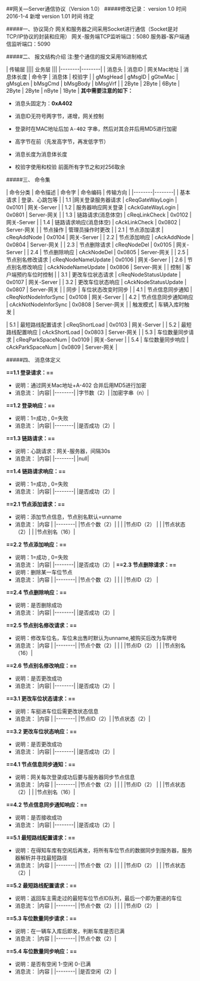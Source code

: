 ##网关—Server通信协议（Version 1.0）
#####修改记录：
	version 1.0  时间 2016-1-4 新增
    version 1.01 时间 待定

#####一、协议简介
	网关和服务器之间采用Socket进行通信（Socket是对TCP/IP协议的封装和应用）
	网关-服务端TCP监听端口：5080
	服务器-客户端通信监听端口：5090

#####二、	报文结构介绍
注:整个通信的报文采用16进制格式

| 传输层 |||| 业务层 |||
|--------|--------|
| 消息头 | 消息ID | 网关Mac地址 | 消息体长度 | 命令字 | 消息体 | 校验字 |
| gMsgHead | gMsgID | gGtwMac | gMsgLen | bMsgCmd | bMsgBody | bMsgVrf |
| 2Byte | 2Byte | 6Byte | 2Byte | 2Byte | nByte | 1Byte |
**其中需要注意的如下：**

* 消息头固定为：**0xA402**

* 消息ID无符号两字节，递增，网关控制

* 登录时在MAC地址后加 <kbd>A-402</kbd> 字串，然后对其合并后用MD5进行加密

* 高字节在前（先发高字节，再发低字节）

* 消息长度为消息体长度
* 校验字使用和校验 前面所有字节之和对256取余

#####三、 命令集

| 命令分类 | 命令描述 | 命令字 | 命令编码 | 传输方向 |
|--------|--------|
| 基本请求 | 登录、心跳包等 |
|    1.1    |网关登录服务器请求      | cReqGateWayLogin | 0x0101 | 网关-Server |
|    1.2    | 服务器响应网关登录     | cAckGateWayLogin | 0x0801 | Server-网关 |
|    1.3    | 链路请求(消息体空)     | cReqLinkCheck | 0x0102 | 网关-Server |
|    1.4    | 链路请求响应(消息体空) | cAckLinkCheck | 0x0802 | Server-网关 |
| 节点操作 | 管理员操作时更改 |
|    2.1    | 节点添加请求 | cReqAddNode | 0x0104 | 网关-Server |
|    2.2    | 节点添加响应 | cAckAddNode | 0x0804 | Server-网关 |
|    2.3    | 节点删除请求 | cReqNodeDel | 0x0105 | 网关-Server |
|    2.4    | 节点删除响应 | cAckNodeDel | 0x0805 | Server-网关 |
|    2.5    | 节点别名修改请求 | cReqNodeNameUpdate | 0x0106 | 网关-Server |
|    2.6    | 节点别名修改响应 | cAckNodeNameUpdate | 0x0806 | Server-网关 |
| 控制 | 客户端预约车位时控制 |
|    3.1    | 更改车位状态请求 | cReqNodeStatusUpdate | 0x0107 | 网关-Server |
|    3.2    | 更改车位状态响应 | cAckNodeStatusUpdate | 0x0807 | Server-网关 |
| 同步 | 车位状态改变时同步 |
|    4.1    | 节点信息同步通知 | cReqNotNodeInforSync | 0x0108 | 网关-Server |
|    4.2    | 节点信息同步通知响应 | cAckNotNodeInforSync | 0x0808 | Server-网关 |
| 触发模式 | 车辆入库时触发 |

|    5.1    | 最短路线配置请求 | cReqShortLoad | 0x0103 | 网关-Server |
|    5.2    | 最短路线配置响应 | cAckShortLoad | 0x0803 | Server-网关 |
|    5.3    | 车位数量同步请求 | cReqParkSpaceNum | 0x0109 | 网关-Server |
|    5.4    | 车位数量同步响应 | cAckParkSpaceNum | 0x0809 | Server-网关 |

#####四、 消息体定义

**==1.1 登录请求：==**
 - 说明：通过网关Mac地址+A-402 合并后用MD5进行加密
 - 消息流：
   |内容|
   |--------|
   |字节数（2）|
   |加密字串（n）|

**==1.2 登录响应：==**
 - 说明：1=成功 , 0=失败
 - 消息流：
   |内容|
   |--------|
   |是否成功（2）|

**==1.3 链路请求：==**
 - 说明：心跳请求：网关-服务器，间隔30s
 - 消息流：
   |内容|
   |--------|
   |null|

**==1.4 链路请求响应：==**
 - 说明：1=成功 , 0=失败
 - 消息流：
   |内容|
   |--------|
   |是否成功（2）|

**==2.1 节点添加请求：==**
 - 说明：添加节点信息，节点别名默认=unname
 - 消息流：
   |内容	  |
   |--------|
   |节点个数（2）|           |
   |           |节点ID（2） |
   |           |节点状态（2）|
   |           |节点别名（16）|

**==2.2 节点添加响应：==**
 - 说明：1=成功 , 0=失败
 - 消息流：
   |内容|
   |--------|
   |是否成功（2）|
**==2.3 节点删除请求：==**
 - 说明：删除某一车位节点
 - 消息流：
   |内容	  |
   |--------|
   |节点个数（2）|           |
   |           |节点ID（2） |


**==2.4 节点删除响应：==**
 - 说明：是否删除成功
 - 消息流：
   |内容|
   |--------|
   |是否成功（2）|

**==2.5 节点别名修改请求：==**
 - 说明：修改车位名，车位未出售时默认为unname,被购买后改为车牌号
 - 消息流：
   |内容	  |
   |--------|
   |节点个数（2）|           |
   |           |节点ID（2） |
   |           |节点别名（16）|

**==2.6 节点别名修改响应：==**
 - 说明：是否更改成功
 - 消息流：
   |内容|
   |--------|
   |是否成功（2）|

**==3.1 更改车位状态请求：==**
 - 说明：车挺进车位后需更改状态信息
 - 消息流：
   |内容	  |
   |--------|
   |节点ID（2）|
   |节点状态（2）|


**==3.2 更改车位状态响应：==**
 - 说明：是否更改成功
 - 消息流：
   |内容|
   |--------|
   |是否成功（2）|

**==4.1 节点信息同步通知：==**
 - 说明：网关每次登录成功后要与服务器同步节点信息
 - 消息流：
   |内容	  |
   |--------|
   |节点个数（2）|           |
   |           |节点ID（2） |
   |           |节点状态（2）|
   |           |节点别名（16）|

**==4.2 节点信息同步通知响应：==**
 - 说明：是否接收成功
 - 消息流：
   |内容|
   |--------|
   |是否成功（2）|

**==5.1 最短路线配置请求：==**
 - 说明：在得知车库有空闲后再发，将所有车位节点的数据同步到服务器，服务器解析并寻找最短路径
 - 消息流：
   |内容	  |
   |--------|
   |节点个数（2）|           |
   |           |节点ID（2） |
   |           |节点状态（2）|


**==5.2 最短路线配置请求：==**
 - 说明：返回车主需走过的最短车位节点ID队列，最后一个即为要进的车位
 - 消息流：
   |内容	  |
   |--------|
   |节点个数（2）|           |
   |           |节点ID（2） |

**==5.3 车位数量同步请求：==**
 - 说明：在一辆车入库后即发，判断车库是否已满
 - 消息流：
   |内容	  |
   |--------|
   |节点个数（2）|

**==5.4 车位数量同步响应：==**
 - 说明：是否有空闲 1-空闲  0-已满
 - 消息流：
   |内容	  |
   |--------|
   |是否空闲（2）|

